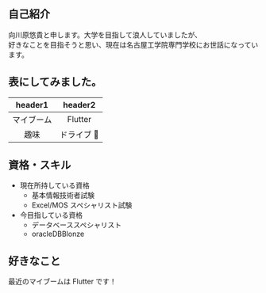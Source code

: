## 自己紹介

向川原悠貴と申します。大学を目指して浪人していましたが、  
好きなことを目指そうと思い、現在は名古屋工学院専門学校にお世話になっています。

## 表にしてみました。

|  header1   |   header2   |
| :--------: | :---------: |
| マイブーム |   Flutter   |
|    趣味    | ドライブ 🚙 |

## 資格・スキル

- 現在所持している資格
  - 基本情報技術者試験
  - Excel/MOS スペシャリスト試験
- 今目指している資格
  - データベーススペシャリスト
  - oracleDBBlonze

## 好きなこと

最近のマイブームは Flutter です！
